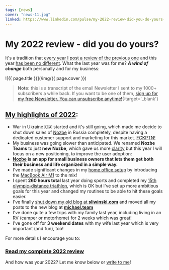 ```yaml
---
tags: [news]
cover: "news-11.jpg"
linked: https://www.linkedin.com/pulse/my-2022-review-did-you-do-yours-michael-sliwinski
---
```


# My 2022 review - did you do yours?

It's a tradition that [every year I post a review of the previous one](/yearly) and this year [has been no different](/2022/). What the last year was for me? ***A wind of change*** both personally and for my business:

<!--More-->

![{{ page.title }}](/img/{{ page.cover }})

> **Note:** this is a transcript of the email Newsletter I sent to my 1000+ subscribers a while back. If you want to be one of them, [sign up for my free Newsletter. You can unsubscribe anytime!](https://michael.gratis/n){:target='_blank'}

## [My highlights of 2022](/2022/):

- War in Ukraine 🇺🇦 started and it's still going, which made me decide to shut down sales of [Nozbe][n] in Russia completely, despite having a dedicated customer support and marketing for this market. [FCKPTN!](/fckptn/)
- My business was going slower than anticipated. We renamed **Nozbe Teams** to just **new Nozbe**, which gave us more [clarity](/clarity/) but this year I will focus on a new positioning, to improve the user adoption:
- **[Nozbe][n] is an app for small business owners that lets them get both their business and life organized in a simple way.**
- I've made significant changes in my [home office setup](/office23) by introducing the [MacBook Air M1](/ipadmac) to the mix!
- I spent **260 hours total** last year doing sports and completed my [15th olympic-distance triathlon](/tri15), which is OK but I've set up more ambitious goals for this year and changed my routines to be able to hit these goals easier.
- I've finally [shut down my old blog at **sliwinski.com**](/sliwinski_com/) and moved all my posts to the new blog at **[michael.team](https://michael.team)**
- I've done quite a few trips with my family last year, including living in an RV (camper or motorhome) for 2 weeks which was great!
- I've gone off for **3 weekend dates** with my wife last year which is very important (and fun), too!

For more details I encourage you to:

### [Read my complete 2022 review](/2022)

And how was your 2022? Let me know below or [write to me](/contact/)!

[n]: https://michael.gratis/nozbe
[np]: https://michael.gratis/nozbepersonal